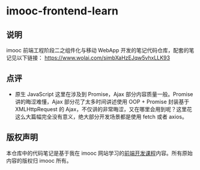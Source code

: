 # imooc-frontend-learn

## 说明

imooc 前端工程阶段二之组件化与移动 WebApp 开发的笔记代码仓库，配套的笔记见以下链接：
https://www.wolai.com/simbXaHzEJqw5vhxLLK93

## 点评

- 原生 JavaScript 这里在涉及到 Promise，Ajax 部分内容质量一般。Promise 讲的晦涩难懂，Ajax 部分花了太多时间讲述使用 OOP + Promise 封装基于 XMLHttpRequest 的 Ajax，不仅讲的非常晦涩，又在哪里会用到呢？这里花这么大篇幅完全没有意义，绝大部分开发场景都是使用 fetch 或者 axios。

## 版权声明

本仓库中的代码笔记是基于我在 imooc 网站学习的[前端开发课程](https://class.imooc.com/sale/fe2023)内容。所有原始内容的版权归 imooc 所有。
